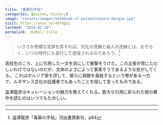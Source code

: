 ```yaml
---
title: "毒薬の手帖"
categories: [poison, history]
image: "/assets/images/notebook-of-poison/cesare-borgia.jpg"
visit: https://amzn.to/497GgSi
lastmod: "2024-02-10"
permalink: /babel/:title
---
```


> いささか奇矯な言辞を弄すれば、文化の洗練と殺人の洗練とは、おそらく、いつの時代にも並行して達成されるのであろう。[^1]

高校生のころ、上に引用した一文を目にして衝撃をうけた。この主張が常にただしいわけではないのだが、文体のよさによって事実そうであるような気がしてくる。
これはボルジア家を評して、彼らに政敵を毒殺するという噂がある一方で、ルネサンス文化の庇護者でもあったことを指して言ったものである。

澁澤龍彦はキュレーションの魅力を教えてくれる。膨大な引用に彩られた彼の著作を読むのはいつでもたのしい。

---

[^1]: 澁澤龍彦「毒薬の手帖」河出書房新社、p84
